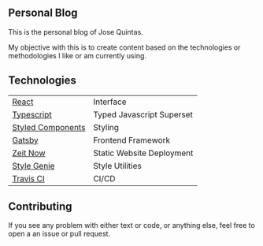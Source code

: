 ## Personal Blog

This is the personal blog of Jose Quintas.

My objective with this is to create content based on the technologies or methodologies I like or am currently using.

## Technologies

|                                                          |                           |
| -------------------------------------------------------- | ------------------------- |
| [React](https://reactjs.org/)                            | Interface                 |
| [Typescript](https://www.typescriptlang.org/)            | Typed Javascript Superset |
| [Styled Components](https://www.styled-components.com/)  | Styling                   |
| [Gatsby](https://www.gatsbyjs.org/)                      | Frontend Framework        |
| [Zeit Now](https://zeit.co/dashboard)                    | Static Website Deployment |
| [Style Genie](https://jcquintas.gitbook.io/style-genie/) | Style Utilities           |
| [Travis CI](https://travis-ci.org/)                      | CI/CD                     |

## Contributing

If you see any problem with either text or code, or anything else, feel free to open a an issue or pull request.
